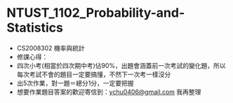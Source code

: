 # NTUST_1102_Probability-and-Statistics
- CS2008302 機率與統計 
- 修課心得：
- 四次小考(相當於四次期中考)佔90%，出題會涵蓋前一次考試的變化題，所以每次考試不會的題目一定要搞懂，不然下一次考一樣沒分
- 出5次作業，對一題＝總分1分，一定要把握
- 想要作業題目答案的歡迎寄信到：ychu0406@gmail.com 我再整理 
